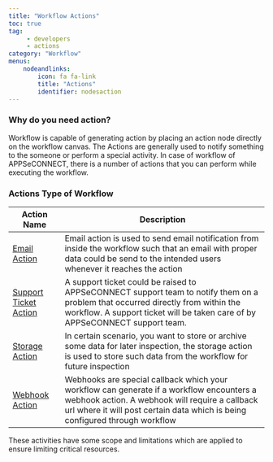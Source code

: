 ```yaml
---
title: "Workflow Actions"
toc: true
tag: 
     - developers
     - actions
category: "Workflow"
menus: 
    nodeandlinks:
        icon: fa fa-link
        title: "Actions" 
        identifier: nodesaction
---
```


### Why do you need action?
Workflow is capable of generating action by placing an action node directly on the workflow canvas. The Actions are generally used 
to notify something to the someone or perform a special activity. In case of workflow of 
APPSeCONNECT, there is a number of actions that you can perform while executing the workflow.

### Actions Type of Workflow 
|Action Name|Description|
|-----|----------|
|[Email Action](/workflow/generating-notification-emails/)|Email action is used to send email notification from inside the workflow such that an email with proper data could be send to the intended users whenever it reaches the action|
|[Support Ticket Action](/workflow/generating-notification-support-ticket/)| A support ticket could be raised to APPSeCONNECT support team to notify them on a problem that occurred directly from within the workflow. A support ticket will be taken care of by APPSeCONNECT support team.|
|[Storage Action](/workflow/generating-storage-action/)|In certain scenario, you want to store or archive some data for later inspection, the storage action is used to store such data from the workflow for future inspection|
|[Webhook Action](/workflow/generating-notification-webhooks/)|Webhooks are special callback which your workflow can generate if a workflow encounters a webhook action. A webhook will require a callback url where it will post certain data which is being configured through workflow|

These activities have some scope and limitations which are applied to ensure limiting critical resources. 